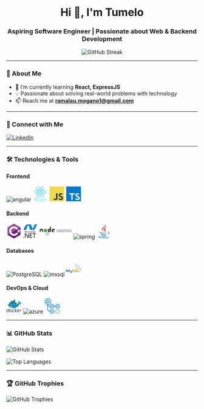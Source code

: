 <h1 align="center">Hi 👋, I'm Tumelo</h1>
<h3 align="center">Aspiring Software Engineer | Passionate about Web & Backend Development</h3>

<p align="center">
  <img src="https://github-readme-streak-stats.herokuapp.com/?user=tumelomogano&theme=dark" alt="GitHub Streak"/>
</p>

---

### 🚀 About Me
- 🌱 I’m currently learning **React, ExpressJS**
- 💡 Passionate about solving real-world problems with technology
- 📫 Reach me at **ramalau.mogano1@gmail.com**

---

### 🔗 Connect with Me
<p align="left">
  <a href="https://linkedin.com/in/rtmogano" target="blank">
    <img src="https://raw.githubusercontent.com/rahuldkjain/github-profile-readme-generator/master/src/images/icons/Social/linked-in-alt.svg" alt="LinkedIn" height="30" width="40" />
  </a>
</p>

---

### 🛠️ Technologies & Tools
#### Frontend
<p>
  <img src="https://angular.io/assets/images/logos/angular/angular.svg" alt="angular" width="40" height="40"/>
  <img src="https://raw.githubusercontent.com/devicons/devicon/master/icons/react/react-original-wordmark.svg" alt="react" width="40" height="40"/>
  <img src="https://raw.githubusercontent.com/devicons/devicon/master/icons/javascript/javascript-original.svg" alt="javascript" width="40" height="40"/>
  <img src="https://raw.githubusercontent.com/devicons/devicon/master/icons/typescript/typescript-original.svg" alt="typescript" width="40" height="40"/>
</p>

#### Backend
<p>
  <img src="https://raw.githubusercontent.com/devicons/devicon/master/icons/csharp/csharp-original.svg" alt="csharp" width="40" height="40"/>
  <img src="https://raw.githubusercontent.com/devicons/devicon/master/icons/dot-net/dot-net-original-wordmark.svg" alt="dotnet" width="40" height="40"/>
  <img src="https://raw.githubusercontent.com/devicons/devicon/master/icons/nodejs/nodejs-original-wordmark.svg" alt="nodejs" width="40" height="40"/>
  <img src="https://raw.githubusercontent.com/devicons/devicon/master/icons/express/express-original-wordmark.svg" alt="express" width="40" height="40"/>
  <img src="https://www.vectorlogo.zone/logos/springio/springio-icon.svg" alt="spring" width="40" height="40"/>
  <img src="https://raw.githubusercontent.com/devicons/devicon/master/icons/java/java-original.svg" alt="java" width="40" height="40"/>
</p>

#### Databases
<p>
  <img src="https://www.vectorlogo.zone/logos/postgresql/postgresql-icon.svg" alt="PostgreSQL" width="40" height="40"/>
  <img src="https://www.svgrepo.com/show/303229/microsoft-sql-server-logo.svg" alt="mssql" width="40" height="40"/>
  <img src="https://raw.githubusercontent.com/devicons/devicon/master/icons/mysql/mysql-original-wordmark.svg" alt="mysql" width="40" height="40"/>
</p>

#### DevOps & Cloud
<p>
  <img src="https://raw.githubusercontent.com/devicons/devicon/master/icons/docker/docker-original-wordmark.svg" alt="docker" width="40" height="40"/>
  <img src="https://www.vectorlogo.zone/logos/microsoft_azure/microsoft_azure-icon.svg" alt="azure" width="40" height="40"/>
  <img src="https://raw.githubusercontent.com/devicons/devicon/master/icons/githubactions/githubactions-original.svg" alt="github-actions" width="40" height="40"/>
</p>

---

### 📊 GitHub Stats
<p>
  <img align="center" src="https://github-readme-stats.vercel.app/api?username=tumelomogano&show_icons=true&locale=en" alt="GitHub Stats" />
</p>
<p>
  <img align="center" src="https://github-readme-stats.vercel.app/api/top-langs/?username=tumelomogano&layout=compact" alt="Top Languages" />
</p>

---

### 🏆 GitHub Trophies
<p>
  <img src="https://github-profile-trophy.vercel.app/?username=tumelomogano&theme=darkhub" alt="GitHub Trophies"/>
</p>
